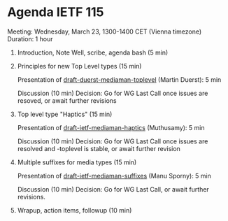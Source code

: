 # Agenda IETF 115

Meeting: Wednesday, March 23, 1300-1400 CET (Vienna timezone)
Duration: 1 hour

1. Introduction, Note Well, scribe, agenda bash (5 min)
2. Principles for new Top Level types (15 min)
    
    Presentation of [draft-duerst-mediaman-toplevel](https://datatracker.ietf.org/doc/draft-duerst-mediaman-toplevel/) (Martin Duerst): 5 min
    
    Discussion (10 min)
    Decision: Go for WG Last Call once issues are resoved, or await further revisions
    
4. Top level type "Haptics" (15 min)

    Presentation of [draft-ietf-mediaman-haptics](https://datatracker.ietf.org/doc/draft-ietf-mediaman-haptics/) (Muthusamy): 5 min
    
    Discussion (10 min)
    Decision: Go for WG Last Call once issues are resolved and -toplevel is stable, or await further revision
    
6. Multiple suffixes for media types (15 min)

    Presentation of [draft-ietf-mediaman-suffixes](https://datatracker.ietf.org/doc/draft-ietf-mediaman-suffixes/) (Manu Sporny): 5 min
  
    Discussion (10 min)
    Decision: Go for WG Last Call, or await further revisions.
    
6. Wrapup, action items, followup (10 min)
